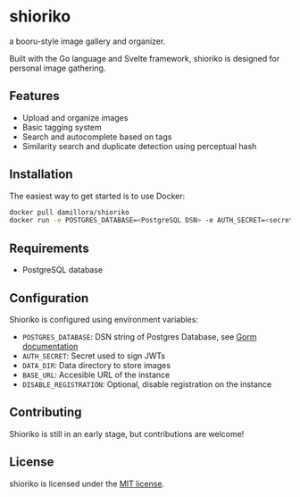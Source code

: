 # shioriko

a booru-style image gallery and organizer.

Built with the Go language and Svelte framework, shioriko is designed for personal image gathering.

## Features
* Upload and organize images
* Basic tagging system
* Search and autocomplete based on tags
* Similarity search and duplicate detection using perceptual hash

## Installation

The easiest way to get started is to use Docker:
```bash
docker pull damillora/shioriko
docker run -e POSTGRES_DATABASE=<PostgreSQL DSN> -e AUTH_SECRET=<secret> -e DATA_DIR=/data -e BASE_URL=http://localhost:8080 -p 8080:8080 -v "./data:/data" damillora/shioriko
```

## Requirements

* PostgreSQL database

## Configuration

Shioriko is configured using environment variables:

* `POSTGRES_DATABASE`: DSN string of Postgres Database, see [Gorm documentation](https://gorm.io/docs/connecting_to_the_database.html)
* `AUTH_SECRET`: Secret used to sign JWTs
* `DATA_DIR`: Data directory to store images
* `BASE_URL`: Accesible URL of the instance
* `DISABLE_REGISTRATION`: Optional, disable registration on the instance

## Contributing
Shioriko is still in an early stage, but contributions are welcome!

## License
shioriko is licensed under the [MIT license](https://choosealicense.com/licenses/mit/).